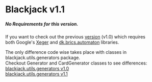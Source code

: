 # Blackjack v1.1

##### No Requirements for this version.
If you want to check out the previous [version](https://github.com/DariusRain/Java-Blackjack/tree/v1.0/) (v1.0) which requires <br />
both Google's [Xeger](https://code.google.com/archive/p/xeger/) and [dk.brics.automaton](https://www.brics.dk/automaton/) libraries.  

The only difference code wise takes place with classes in blackjack.utils.generators package.<br />
Checkout Generator and CardGenerator classes to see differences: <br /> 
[blackjack.utils.generators v1.0](https://github.com/DariusRain/Java-Blackjack/blob/v1.0/src/blackjack/utils/generators) <br />
[blackjack.utils.generators v1.1](https://github.com/DariusRain/Java-Blackjack/blob/v1.1/src/blackjack/utils/generators) <br />

